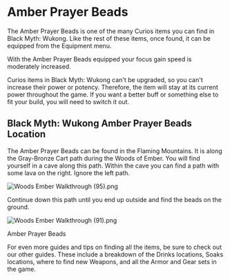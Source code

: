 # Amber Prayer Beads

The Amber Prayer Beads is one of the many Curios items you can find in Black Myth: Wukong. Like the rest of these items, once found, it can be equipped from the Equipment menu. 

With the Amber Prayer Beads equipped your focus gain speed is moderately increased. 

Curios items in Black Myth: Wukong can't be upgraded, so you can't increase their power or potency. Therefore, the item will stay at its current power throughout the game. If you want a better buff or something else to fit your build, you will need to switch it out. 

## Black Myth: Wukong Amber Prayer Beads Location

The Amber Prayer Beads can be found in the Flaming Mountains. It is along the Gray-Bronze Cart path during the Woods of Ember. You will find yourself in a cave along this path. Within the cave you can find a path with some lava on the right. Ignore the left path. 

![Woods Ember Walkthrough \(95\).png](https://oyster.ignimgs.com/mediawiki/apis.ign.com/black-myth-wukong/1/12/Woods_Ember_Walkthrough_%2895%29.png)

Continue down this path until you end up outside and find the beads on the ground. 

![Woods Ember Walkthrough \(91\).png](https://oyster.ignimgs.com/mediawiki/apis.ign.com/black-myth-wukong/d/de/Woods_Ember_Walkthrough_%2891%29.png)

Amber Prayer Beads

For even more guides and tips on finding all the items, be sure to check out our other guides. These include a breakdown of the Drinks locations, Soaks locations, where to find new Weapons, and all the Armor and Gear sets in the game.